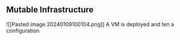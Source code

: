 ## Mutable Infrastructure
![[Pasted image 20240109100104.png]]
A VM is deployed and ten a configuration 